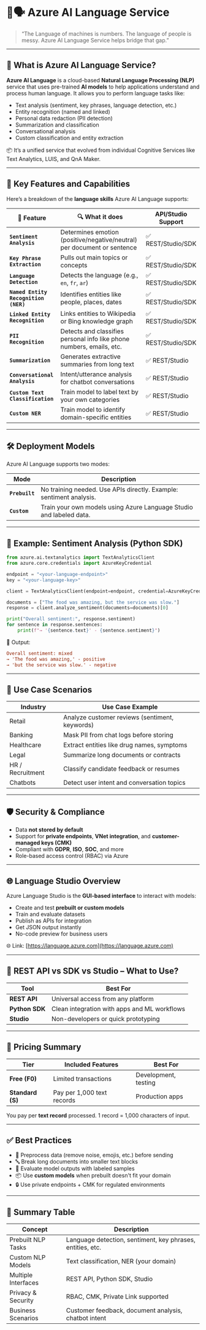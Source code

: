 # 🧠🗣️ **Azure AI Language Service**

> “The Language of machines is numbers. The language of people is messy. Azure AI Language Service helps bridge that gap.”

---

## 📌 What is Azure AI Language Service?

**Azure AI Language** is a cloud-based **Natural Language Processing (NLP)** service that uses pre-trained **AI models** to help applications understand and process human language. It allows you to perform language tasks like:

- Text analysis (sentiment, key phrases, language detection, etc.)
- Entity recognition (named and linked)
- Personal data redaction (PII detection)
- Summarization and classification
- Conversational analysis
- Custom classification and entity extraction

📦 It’s a unified service that evolved from individual Cognitive Services like Text Analytics, LUIS, and QnA Maker.

---

## 🧬 Key Features and Capabilities

Here’s a breakdown of the **language skills** Azure AI Language supports:

| 🧠 Feature                           | 🔍 What it does                                                         | API/Studio Support |
| ------------------------------------ | ----------------------------------------------------------------------- | ------------------ |
| **`Sentiment Analysis`**             | Determines emotion (positive/negative/neutral) per document or sentence | ✅ REST/Studio/SDK |
| **`Key Phrase Extraction`**          | Pulls out main topics or concepts                                       | ✅ REST/Studio/SDK |
| **`Language Detection`**             | Detects the language (e.g., `en`, `fr`, `ar`)                           | ✅ REST/Studio/SDK |
| **`Named Entity Recognition (NER)`** | Identifies entities like people, places, dates                          | ✅ REST/Studio/SDK |
| **`Linked Entity Recognition`**      | Links entities to Wikipedia or Bing knowledge graph                     | ✅ REST/Studio/SDK |
| **`PII Recognition`**                | Detects and classifies personal info like phone numbers, emails, etc.   | ✅ REST/Studio/SDK |
| **`Summarization`**                  | Generates extractive summaries from long text                           | ✅ REST/Studio     |
| **`Conversational Analysis`**        | Intent/utterance analysis for chatbot conversations                     | ✅ REST/Studio     |
| **`Custom Text Classification`**     | Train model to label text by your own categories                        | ✅ REST/Studio     |
| **`Custom NER`**                     | Train model to identify domain-specific entities                        | ✅ REST/Studio     |

---

## 🛠️ Deployment Models

Azure AI Language supports two modes:

| Mode           | Description                                                         |
| -------------- | ------------------------------------------------------------------- |
| **`Prebuilt`** | No training needed. Use APIs directly. Example: sentiment analysis. |
| **`Custom`**   | Train your own models using Azure Language Studio and labeled data. |

---

## 🧪 Example: Sentiment Analysis (Python SDK)

```python
from azure.ai.textanalytics import TextAnalyticsClient
from azure.core.credentials import AzureKeyCredential

endpoint = "<your-language-endpoint>"
key = "<your-language-key>"

client = TextAnalyticsClient(endpoint=endpoint, credential=AzureKeyCredential(key))

documents = ["The food was amazing, but the service was slow."]
response = client.analyze_sentiment(documents=documents)[0]

print("Overall sentiment:", response.sentiment)
for sentence in response.sentences:
    print(f"→ '{sentence.text}' - {sentence.sentiment}")
```

🧠 Output:

```ini
Overall sentiment: mixed
→ 'The food was amazing,' - positive
→ 'but the service was slow.' - negative
```

---

## 🎯 Use Case Scenarios

| Industry         | Use Case Example                               |
| ---------------- | ---------------------------------------------- |
| Retail           | Analyze customer reviews (sentiment, keywords) |
| Banking          | Mask PII from chat logs before storing         |
| Healthcare       | Extract entities like drug names, symptoms     |
| Legal            | Summarize long documents or contracts          |
| HR / Recruitment | Classify candidate feedback or resumes         |
| Chatbots         | Detect user intent and conversation topics     |

---

## 🛡️ Security & Compliance

- Data **not stored by default**
- Support for **private endpoints**, **VNet integration**, and **customer-managed keys (CMK)**
- Compliant with **GDPR**, **ISO**, **SOC**, and more
- Role-based access control (RBAC) via Azure

---

## 🌐 Language Studio Overview

Azure Language Studio is the **GUI-based interface** to interact with models:

- Create and test **prebuilt or custom models**
- Train and evaluate datasets
- Publish as APIs for integration
- Get JSON output instantly
- No-code preview for business users

🌐 Link: [https://language.azure.com](https://language.azure.com)

---

## 🧱 REST API vs SDK vs Studio – What to Use?

| Tool           | Best For                                     |
| -------------- | -------------------------------------------- |
| **REST API**   | Universal access from any platform           |
| **Python SDK** | Clean integration with apps and ML workflows |
| **Studio**     | Non-developers or quick prototyping          |

---

## 💸 Pricing Summary

| Tier             | Included Features          | Best For             |
| ---------------- | -------------------------- | -------------------- |
| **Free (F0)**    | Limited transactions       | Development, testing |
| **Standard (S)** | Pay per 1,000 text records | Production apps      |

You pay per **text record** processed. 1 record = 1,000 characters of input.

---

## ✅ Best Practices

- 🚀 Preprocess data (remove noise, emojis, etc.) before sending
- 🔤 Break long documents into smaller text blocks
- 🧪 Evaluate model outputs with labeled samples
- 📦 Use **custom models** when prebuilt doesn't fit your domain
- 🔒 Use private endpoints + CMK for regulated environments

---

## 📌 Summary Table

| Concept             | Description                                                |
| ------------------- | ---------------------------------------------------------- |
| Prebuilt NLP Tasks  | Language detection, sentiment, key phrases, entities, etc. |
| Custom NLP Models   | Text classification, NER (your domain)                     |
| Multiple Interfaces | REST API, Python SDK, Studio                               |
| Privacy & Security  | RBAC, CMK, Private Link supported                          |
| Business Scenarios  | Customer feedback, document analysis, chatbot intent       |

